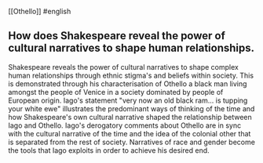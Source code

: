 
 [[Othello]] #english
## How does Shakespeare reveal the power of cultural narratives to shape human relationships.  

Shakespeare reveals the power of cultural narratives to shape complex human relationships through ethnic stigma's and beliefs within society. This is demonstrated through his characterisation of Othello a black man living amongst the people of Venice in a society dominated by people of European origin. Iago's statement "very now an old black ram... is tupping your white ewe" illustrates the predominant ways of thinking of the time and how Shakespeare's own cultural narrative shaped the relationship between Iago and Othello. Iago's derogatory comments about Othello are in sync with the cultural narrative of the time and the idea of the colonial other that is separated from the rest of society. Narratives of race and gender become the tools that Iago exploits in order to achieve his desired end. 